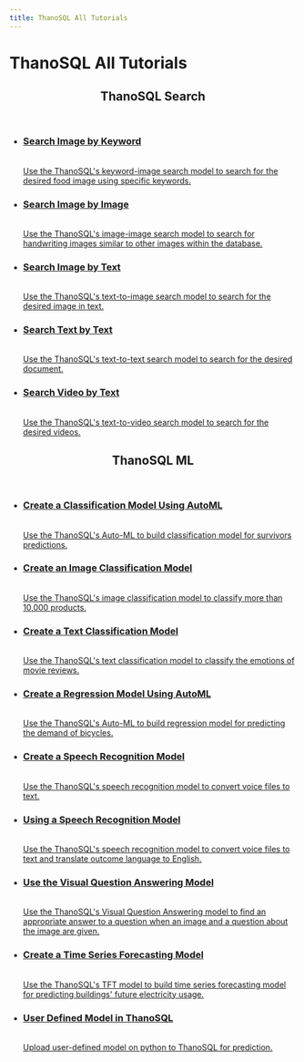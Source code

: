 ```yaml
---
title: ThanoSQL All Tutorials
---
```


# __ThanoSQL All Tutorials__ 

<div class="card">
    <header>
        <h2 id="card-h2"> ThanoSQL Search</h2>
    </header>
    <ul class="fullclick">
        <li>
            <a href="en/tutorials/thanosql_search/search_image_by_keyword/">
                <h3>
                    Search Image by Keyword
                </h3>
                <p>
                    <br>Use the ThanoSQL's keyword-image search model to search for the desired food image using specific keywords.</br>
                </p>
            </a>
        </li>
        <li>
            <a href="en/tutorials/thanosql_search/search_image_by_image/">
                <h3>
                    Search Image by Image
                </h3>
                <p>
                    <br>Use the ThanoSQL's image-image search model to search for handwriting images similar to other images within the database.</br>
                </p>
            </a>
        </li>
        <li>
            <a href="en/tutorials/thanosql_search/search_image_by_text/">
                <h3>
                    Search Image by Text
                </h3>
                <p>
                    <br>Use the ThanoSQL's text-to-image search model to search for the desired image in text.</br>
                </p>
            </a>
        </li>
        <li>
            <a href="en/tutorials/thanosql_search/search_text_by_text/">
                <h3>
                    Search Text by Text
                </h3>
                <p>
                    <br>Use the ThanoSQL's text-to-text search model to search for the desired document.</br>
                </p>
            </a>
        </li>
        <li>
            <a href="en/tutorials/thanosql_search/search_video_by_text/">
                <h3>
                    Search Video by Text
                </h3>
                <p>
                    <br>Use the ThanoSQL's text-to-video search model to search for the desired videos.</br>
                </p>
            </a>
        </li>
    </ul>
    <header>
        <h2 id="card-h2"> ThanoSQL ML</h2>
    </header>
    <ul class="fullclick">
        <li>
            <a href="en/tutorials/thanosql_ml/classification/automl_classification/">
                <h3>
                    Create a Classification Model Using AutoML
                </h3>
                <p>
                    <br>Use the ThanoSQL's Auto-ML to build classification model for survivors predictions.</br>
                </p>
            </a>
        </li>
        <li>
            <a href="en/tutorials/thanosql_ml/classification/image_classification/">
                <h3>
                    Create an Image Classification Model
                </h3>
                <p>
                    <br>
                        Use the ThanoSQL's image classification model to classify more than 10,000 products.
                    </br>  
                </p>
            </a>
        </li>
        <li>
            <a href="en/tutorials/thanosql_ml/classification/text_classification/">
                <h3>
                    Create a Text Classification Model
                </h3>
                <p>
                    <br>
                        Use the ThanoSQL's text classification model to classify the emotions of movie reviews.
                    </br>
                </p>
            </a>
        </li>
        <li>
            <a href="en/tutorials/thanosql_ml/regression/automl_regression/">
                <h3>
                    Create a Regression Model Using AutoML
                </h3>
                <p>
                    <br>
                        Use the ThanoSQL's Auto-ML to build regression model for predicting the demand of bicycles.
                    </br>
                </p>
            </a>
        </li>
        <li>
            <a href="en/tutorials/thanosql_ml/audio_recognition/speech_recognition/">
                <h3>
                    Create a Speech Recognition Model
                </h3>
                <p>
                    <br>
                        Use the ThanoSQL's speech recognition model to convert voice files to text.
                    </br>
                </p>
            </a>
        </li>
        <li>
            <a href="en/tutorials/thanosql_ml/audio_recognition/speech_recognition2/">
                <h3>
                     Using a Speech Recognition Model
                </h3>
                <p>
                    <br>
                        Use the ThanoSQL's speech recognition model to convert voice files to text and translate outcome language to English.
                    </br>
                </p>
            </a>
        </li>
        <li>
            <a href="en/tutorials/thanosql_ml/question_answering/visual_question_answering/">
                <h3>
                     Use the Visual Question Answering Model
                </h3>
                <p>
                    <br>
                        Use the ThanoSQL's Visual Question Answering model to find an appropriate answer to a question when an image and a question about the image are given.
                    </br>
                </p>
            </a>
        </li>
        <li>
            <a href="en/tutorials/thanosql_ml/timeseries/timeseries_forecasting/">
                <h3>
                    Create a Time Series Forecasting Model
                </h3>
                <p>
                    <br>
                        Use the ThanoSQL's TFT model to build time series forecasting model for predicting buildings' future electricity usage.
                    </br>
                </p>
            </a>
        </li>
        <li>
            <a href="en/tutorials/thanosql_ml/udm_tutorial/">
                <h3>
                    User Defined Model in ThanoSQL
                </h3>
                <p>
                    <br>
                        Upload user-defined model on python to ThanoSQL for prediction.
                    </br>
                </p>
            </a>
        </li>
    </ul>
</div>
